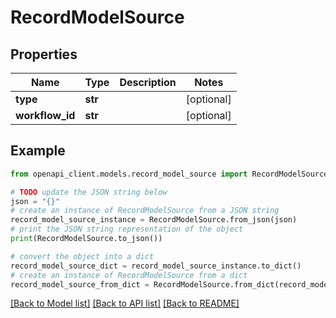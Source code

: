 # RecordModelSource


## Properties

Name | Type | Description | Notes
------------ | ------------- | ------------- | -------------
**type** | **str** |  | [optional] 
**workflow_id** | **str** |  | [optional] 

## Example

```python
from openapi_client.models.record_model_source import RecordModelSource

# TODO update the JSON string below
json = "{}"
# create an instance of RecordModelSource from a JSON string
record_model_source_instance = RecordModelSource.from_json(json)
# print the JSON string representation of the object
print(RecordModelSource.to_json())

# convert the object into a dict
record_model_source_dict = record_model_source_instance.to_dict()
# create an instance of RecordModelSource from a dict
record_model_source_from_dict = RecordModelSource.from_dict(record_model_source_dict)
```
[[Back to Model list]](../README.md#documentation-for-models) [[Back to API list]](../README.md#documentation-for-api-endpoints) [[Back to README]](../README.md)


